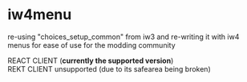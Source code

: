 # iw4menu
re-using "choices_setup_common" from iw3 and re-writing it with iw4 menus for ease of use for the modding community

REACT CLIENT (<b>currently the supported version</b>)
<br>
REKT CLIENT unsupported (due to its safearea being broken)
